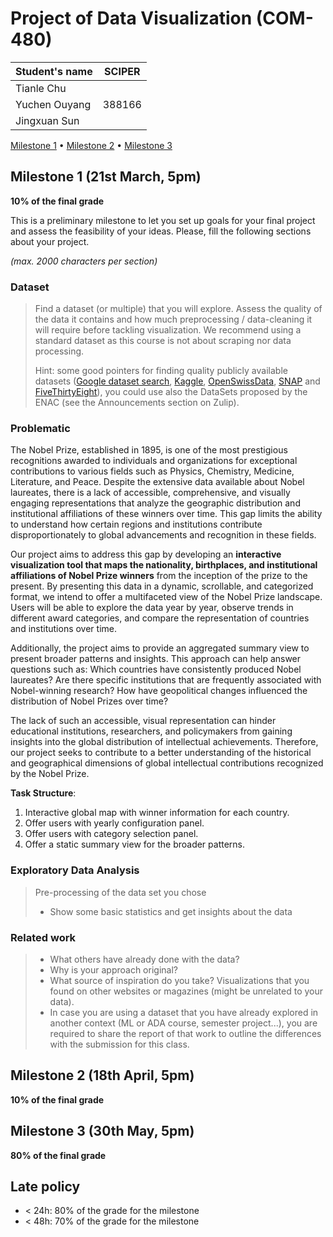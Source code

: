 # Project of Data Visualization (COM-480)

| Student's name | SCIPER |
| -------------- | ------ |
| Tianle Chu | |
| Yuchen Ouyang | 388166 |
| Jingxuan Sun | |

[Milestone 1](#milestone-1) • [Milestone 2](#milestone-2) • [Milestone 3](#milestone-3)

## Milestone 1 (21st March, 5pm)

**10% of the final grade**

This is a preliminary milestone to let you set up goals for your final project and assess the feasibility of your ideas.
Please, fill the following sections about your project.

*(max. 2000 characters per section)*

### Dataset

> Find a dataset (or multiple) that you will explore. Assess the quality of the data it contains and how much preprocessing / data-cleaning it will require before tackling visualization. We recommend using a standard dataset as this course is not about scraping nor data processing.
>
> Hint: some good pointers for finding quality publicly available datasets ([Google dataset search](https://datasetsearch.research.google.com/), [Kaggle](https://www.kaggle.com/datasets), [OpenSwissData](https://opendata.swiss/en/), [SNAP](https://snap.stanford.edu/data/) and [FiveThirtyEight](https://data.fivethirtyeight.com/)), you could use also the DataSets proposed by the ENAC (see the Announcements section on Zulip).

### Problematic

The Nobel Prize, established in 1895, is one of the most prestigious recognitions awarded to individuals and organizations for exceptional contributions to various fields such as Physics, Chemistry, Medicine, Literature, and Peace. Despite the extensive data available about Nobel laureates, there is a lack of accessible, comprehensive, and visually engaging representations that analyze the geographic distribution and institutional affiliations of these winners over time. This gap limits the ability to understand how certain regions and institutions contribute disproportionately to global advancements and recognition in these fields.

Our project aims to address this gap by developing an **interactive visualization tool that maps the nationality, birthplaces, and institutional affiliations of Nobel Prize winners** from the inception of the prize to the present. By presenting this data in a dynamic, scrollable, and categorized format, we intend to offer a multifaceted view of the Nobel Prize landscape. Users will be able to explore the data year by year, observe trends in different award categories, and compare the representation of countries and institutions over time.

Additionally, the project aims to provide an aggregated summary view to present broader patterns and insights. This approach can help answer questions such as: Which countries have consistently produced Nobel laureates? Are there specific institutions that are frequently associated with Nobel-winning research? How have geopolitical changes influenced the distribution of Nobel Prizes over time?

The lack of such an accessible, visual representation can hinder educational institutions, researchers, and policymakers from gaining insights into the global distribution of intellectual achievements. Therefore, our project seeks to contribute to a better understanding of the historical and geographical dimensions of global intellectual contributions recognized by the Nobel Prize.

**Task Structure**:

1. Interactive global map with winner information for each country.
2. Offer users with yearly configuration panel.
3. Offer users with category selection panel.
4. Offer a static summary view for the broader patterns.

### Exploratory Data Analysis

> Pre-processing of the data set you chose
>
> - Show some basic statistics and get insights about the data

### Related work

> - What others have already done with the data?
> - Why is your approach original?
> - What source of inspiration do you take? Visualizations that you found on other websites or magazines (might be unrelated to your data).
> - In case you are using a dataset that you have already explored in another context (ML or ADA course, semester project...), you are required to share the report of that work to outline the differences with the submission for this class.

## Milestone 2 (18th April, 5pm)

**10% of the final grade**

## Milestone 3 (30th May, 5pm)

**80% of the final grade**

## Late policy

- < 24h: 80% of the grade for the milestone
- < 48h: 70% of the grade for the milestone
